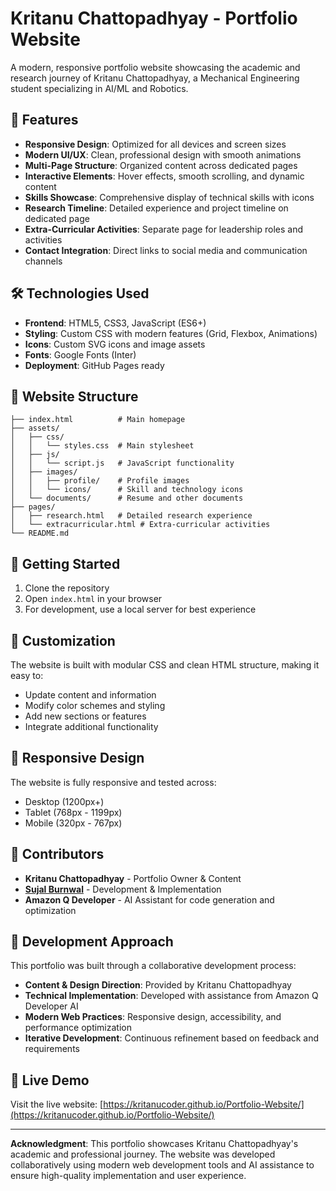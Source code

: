 # Kritanu Chattopadhyay - Portfolio Website

A modern, responsive portfolio website showcasing the academic and research journey of Kritanu Chattopadhyay, a Mechanical Engineering student specializing in AI/ML and Robotics.

## 🌟 Features

- **Responsive Design**: Optimized for all devices and screen sizes
- **Modern UI/UX**: Clean, professional design with smooth animations
- **Multi-Page Structure**: Organized content across dedicated pages
- **Interactive Elements**: Hover effects, smooth scrolling, and dynamic content
- **Skills Showcase**: Comprehensive display of technical skills with icons
- **Research Timeline**: Detailed experience and project timeline on dedicated page
- **Extra-Curricular Activities**: Separate page for leadership roles and activities
- **Contact Integration**: Direct links to social media and communication channels

## 🛠️ Technologies Used

- **Frontend**: HTML5, CSS3, JavaScript (ES6+)
- **Styling**: Custom CSS with modern features (Grid, Flexbox, Animations)
- **Icons**: Custom SVG icons and image assets
- **Fonts**: Google Fonts (Inter)
- **Deployment**: GitHub Pages ready

## 📁 Website Structure

```
├── index.html          # Main homepage
├── assets/
│   ├── css/
│   │   └── styles.css  # Main stylesheet
│   ├── js/
│   │   └── script.js   # JavaScript functionality
│   ├── images/
│   │   ├── profile/    # Profile images
│   │   └── icons/      # Skill and technology icons
│   └── documents/      # Resume and other documents
├── pages/
│   ├── research.html   # Detailed research experience
│   └── extracurricular.html # Extra-curricular activities
└── README.md
```

## 🚀 Getting Started

1. Clone the repository
2. Open `index.html` in your browser
3. For development, use a local server for best experience

## 🎨 Customization

The website is built with modular CSS and clean HTML structure, making it easy to:
- Update content and information
- Modify color schemes and styling
- Add new sections or features
- Integrate additional functionality

## 📱 Responsive Design

The website is fully responsive and tested across:
- Desktop (1200px+)
- Tablet (768px - 1199px)
- Mobile (320px - 767px)

## 👥 Contributors

- **Kritanu Chattopadhyay** - Portfolio Owner & Content
- **[Sujal Burnwal](https://github.com/sujal-ece28)** - Development & Implementation
- **Amazon Q Developer** - AI Assistant for code generation and optimization

## 🤝 Development Approach

This portfolio was built through a collaborative development process:
- **Content & Design Direction**: Provided by Kritanu Chattopadhyay
- **Technical Implementation**: Developed with assistance from Amazon Q Developer AI
- **Modern Web Practices**: Responsive design, accessibility, and performance optimization
- **Iterative Development**: Continuous refinement based on feedback and requirements


## 🔗 Live Demo

Visit the live website: [https://kritanucoder.github.io/Portfolio-Website/](https://kritanucoder.github.io/Portfolio-Website/)

---

**Acknowledgment**: This portfolio showcases Kritanu Chattopadhyay's academic and professional journey. The website was developed collaboratively using modern web development tools and AI assistance to ensure high-quality implementation and user experience.
